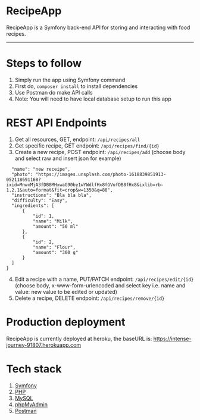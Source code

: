 # RecipeApp

RecipeApp is a Symfony back-end API for storing and interacting with food recipes.

----

# Steps to follow

1. Simply run the app using Symfony command
2. First do, `composer install` to install dependencies
3. Use Postman do make API calls
4. Note: You will need to have local database setup to run this app

# REST API Endpoints

1. Get all resources, GET, endpoint: `/api/recipes/all`
2. Get specific recipe, GET endpoint: `/api/recipes/find/{id}`
3. Create a new recipe, POST endpoint: `/api/recipes/add`
   (choose body and select raw and insert json for example)

```{
  "name": "new receipe",
  "photo": "https://images.unsplash.com/photo-1618839851913-052118691168?ixid=MnwxMjA3fDB8MHxwaG90by1wYWdlfHx8fGVufDB8fHx8&ixlib=rb-1.2.1&auto=format&fit=crop&w=1350&q=80",
  "instructions": "Bla bla bla",
  "difficulty": "Easy",
  "ingredients": [
      {
          "id": 1,
          "name": "Milk",
          "amount": "50 ml"
      },
      {
          "id": 2,
          "name": "Flour",
          "amount": "300 g"
      }
  ]
}
```

4. Edit a recipe with a name, PUT/PATCH endpoint: `/api/recipes/edit/{id}`
   (choose body, x-www-form-urlencoded and select key i.e. name and value: new value to be edited or updated)
5. Delete a recipe, DELETE endpoint: `/api/recipes/remove/{id}`

# Production deployment

RecipeApp is currently deployed at heroku,
the baseURL is: https://intense-journey-91807.herokuapp.com

# Tech stack

1.  [Symfony](https://symfony.com/)
2.  [PHP](https://www.php.net/)
3.  [MySQL](https://mysql.com)
4.  [phpMyAdmin](https://www.phpmyadmin.net/)
5.  [Postman](https://www.postman.com/)


